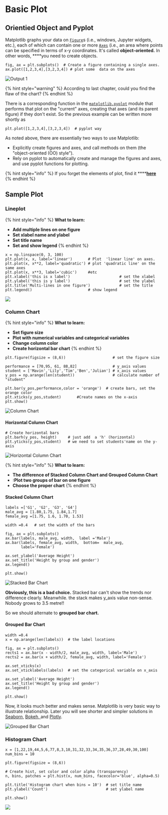 # Basic Plot

##  Orientied Object and Pyplot 

Matplotlib graphs your data on [`Figure`](https://matplotlib.org/api/_as_gen/matplotlib.figure.Figure.html#matplotlib.figure.Figure)s \(i.e., windows, Jupyter widgets, etc.\), each of which can contain one or more [`Axes`](https://matplotlib.org/api/axes_api.html#matplotlib.axes.Axes) \(i.e., an area where points can be specified in terms of x-y coordinates. It's called **object-oriented.**  In other words, ****you need to create objects.

```text
fig, ax = plt.subplots()  # Create a figure containing a single axes.
ax.plot([1,2,3,4],[3,2,3,4]) # plot some  data on the axes
```

![Output 1](../../.gitbook/assets/download%20%282%29.png)

{% hint style="warning" %}
According to last chapter,   could you find the flaw of the chart?
{% endhint %}

 There is a corresponding function in the [`matplotlib.pyplot`](https://matplotlib.org/api/_as_gen/matplotlib.pyplot.html#module-matplotlib.pyplot) module that performs that plot on the "current" axes, creating that axes \(and its parent figure\) if they don't exist. So the previous example can be written more shortly as

```text
plt.plot([1,2,3,4],[3,2,3,4])  # pyplot way
```

As noted above, there are essentially two ways to use Matplotlib:

* Explicitly create figures and axes, and call methods on them \(the "object-oriented \(OO\) style"\).
* Rely on pyplot to automatically create and manage the figures and axes, and use pyplot functions for plotting.

{% hint style="info" %}
If you forget the elements of plot, find it ****[**here**](https://app.gitbook.com/@ivy-wang/s/crash-visulisation/~/drafts/-MBLFg0lOJc2yNX6jGoq/visualisation-in-python/matplotlib#parts-of-figure)
{% endhint %}

## Sample Plot

### Lineplot

{% hint style="info" %}
**What to learn:**

*  **Add multiple lines on one figure**
* **Set  xlabel name and ylabel**  
* **Set  title name**
* **Set and show legend**
{% endhint %}

```text
x = np.linspace(0, 3, 100)
plt.plot(x, x, label='linear')       # Plot  'linear line' on axes.
plt.plot(x, x**2, label='quadratic') # plot 'quadratic line' on the same axes
plt.plot(x, x**3, label='cubic')     #etc
plt.xlabel('this is x label')                      # set the xlabel
plt.ylabel('this is y label')                      # set the ylabel
plt.title('Multi-lines in one figure')             # set the title
plt.legend()                         # show legend
```

![](../../.gitbook/assets/download-1.png)

### Column Chart

{% hint style="info" %}
**What to learn:**

* **Set figure size** 
* **Plot with numerical  variables and categorical variables**
* **Change column color**
* **Create horizontal bar chart**
{% endhint %}

```text
plt.figure(figsize = (8,6))                     # set the figure size

performance = [70,95, 61, 88,82]                # y_axis values
student = ['Mavin','Lily','Tim','Ben','Julian'] # x_axis values
y_pos = np.arange(len(student))                 # calculate number of "student"

plt.bar(y_pos,performance,color = 'orange')  # create bars, set the orange color 
plt.xticks(y_pos,student)       #Create names on the x-axis
plt.show()
```

![Column Chart](../../.gitbook/assets/download-2%20%281%29.png)

#### Horizontal Column Chart

```text
# Create horizontal bars
plt.barh(y_pos, height)     # just add  a 'h' (horizontal)
plt.yticks(y_pos,student)   # we need to set students'name on the y-axis
```

![Horizontal Column Chart](../../.gitbook/assets/download.png)

{% hint style="info" %}
**What to learn:**

* **The difference of Stacked Column Chart and Grouped Column Chart**
* **:Plot two groups of bar on one figure**
* **Choose  the proper chart** 
{% endhint %}

#### Stacked Column Chart

```text
labels =['G1', 'G2', 'G3', 'G4']
male_avg = [1.80,1.75, 1.84,1.7]
female_avg =[1.75, 1.6, 1.70, 1.53]

width =0.4   # set the width of the bars

fig, ax = plt.subplots()
ax.bar(labels, male_avg, width,  label ='Male')
ax.bar(labels, female_avg, width,  bottom=  male_avg,
       label='Female')
       
ax.set_ylabel('Average Height')
ax.set_title('Height by group and gender')
ax.legend()

plt.show()
```

![Stacked Bar Chart](../../.gitbook/assets/download-2.png)

**Obviously, this is a bad choice.** Stacked bar can't show  the trends nor difference clearly. Meanwhile. the stack makes y\_axis value non-sense.  Nobody grows to 3.5 metre!!

So we should alternate to  **grouped bar chart.**

#### **Grouped Bar Chart**

```text
width =0.4
x = np.arange(len(labels))  # the label locations

fig, ax = plt.subplots()
rects1 = ax.bar(x - width/2, male_avg, width, label='Male')
rects2 = ax.bar(x + width/2, female_avg, width, label='Female')

ax.set_xticks(x)
ax.set_xticklabels(labels)  # set the categorical variable on x_axis
       
ax.set_ylabel('Average Height')
ax.set_title('Height by group and gender')
ax.legend()

plt.show()
```

Now, it looks  much better  and makes sense. Matplotlib is very basic way to illustrate relationship.  Later you will see shorter and simpler solutions in [Seaborn](../seaborn/), [Bokeh, ](../bokeh.md)and [Plotly](../plotly.md).

![Grouped Bar Chart](../../.gitbook/assets/download-3.png)



### Histogram Chart

```text
x = [1,22,19,44,5,6,77,8,3,10,31,32,33,34,35,36,37,28,49,30,100]
num_bins = 10

plt.figure(figsize = (8,6))

# Create hist, set color and color alpha (transparency)
n, bins, patches = plt.hist(x, num_bins, facecolor='blue', alpha=0.5)

plt.title('Histogram chart when bins = 10')  # set title name
plt.ylabel('Count')                          # set ylabel name

plt.show()
```

![](../../.gitbook/assets/download%20%281%29.png)

